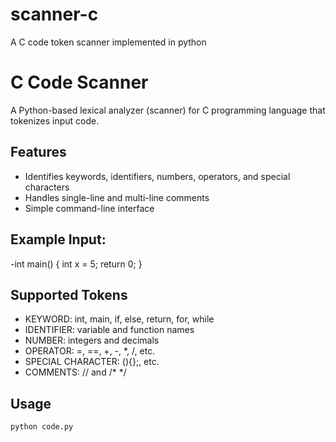 # scanner-c
A C code token scanner implemented in python

# C Code Scanner

A Python-based lexical analyzer (scanner) for C programming language that tokenizes input code.

## Features
- Identifies keywords, identifiers, numbers, operators, and special characters
- Handles single-line and multi-line comments
- Simple command-line interface
  
## Example Input:
-int main() {
    int x = 5;
    return 0;
}

## Supported Tokens
- KEYWORD: int, main, if, else, return, for, while
- IDENTIFIER: variable and function names
- NUMBER: integers and decimals
- OPERATOR: =, ==, +, -, *, /, etc.
- SPECIAL CHARACTER: (){};, etc.
- COMMENTS: // and /* */


## Usage
```bash
python code.py
